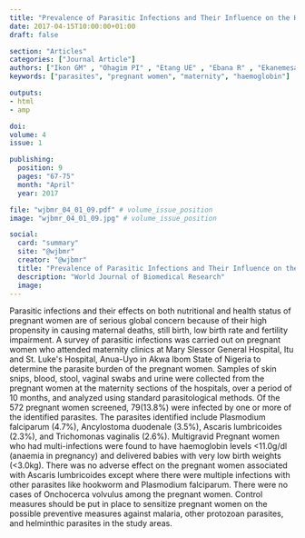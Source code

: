 ```yaml
---
title: "Prevalence of Parasitic Infections and Their Influence on the Haemoglobin of Pregnant Women Attending Ante Natal Clinics in Two Secondary Health Facilities in Akwa Ibom State"
date: 2017-04-15T10:00:00+01:00
draft: false

section: "Articles"
categories: ["Journal Article"]
authors: ["Ikon GM" , "Ohagim PI" , "Etang UE" , "Ebana R" , "Ekanemesang UM"]
keywords: ["parasites", "pregnant women", "maternity", "haemoglobin"]

outputs: 
- html
- amp

doi:
volume: 4
issue: 1

publishing:
  position: 9
  pages: "67-75"
  month: "April"
  year: 2017

file: "wjbmr_04_01_09.pdf" # volume_issue_position
image: "wjbmr_04_01_09.jpg" # volume_issue_position

social:
  card: "summary"
  site: "@wjbmr"
  creator: "@wjbmr"
  title: "Prevalence of Parasitic Infections and Their Influence on the Haemoglobin of Pregnant Women Attending Ante Natal Clinics in Two Secondary Health Facilities in Akwa Ibom State"
  description: "World Journal of Biomedical Research"
  image:
---
```

Parasitic infections and their effects on both nutritional and health status of pregnant women are of serious
global concern because of their high propensity in causing maternal deaths, still birth, low birth rate and
fertility impairment. A survey of parasitic infections was carried out on pregnant women who attended
maternity clinics at Mary Slessor General Hospital, Itu and St. Luke's Hospital, Anua-Uyo in Akwa Ibom State
of Nigeria to determine the parasite burden of the pregnant women. Samples of skin snips, blood, stool, vaginal
swabs and urine were collected from the pregnant women at the maternity sections of the hospitals, over a
period of 10 months, and analyzed using standard parasitological methods. Of the 572 pregnant women
screened, 79(13.8%) were infected by one or more of the identified parasites. The parasites identified include
Plasmodium falciparum (4.7%), Ancylostoma duodenale (3.5%), Ascaris lumbricoides (2.3%), and
Trichomonas vaginalis (2.6%). Multigravid Pregnant women who had multi-infections were found to have
haemoglobin levels <11.0g/dl (anaemia in pregnancy) and delivered babies with very low birth weights
(<3.0kg). There was no adverse effect on the pregnant women associated with Ascaris lumbricoides except
where there were multiple infections with other parasites like hookworm and Plasmodium falciparum. There
were no cases of Onchocerca volvulus among the pregnant women. Control measures should be put in place to
sensitize pregnant women on the possible preventive measures against malaria, other protozoan parasites, and
helminthic parasites in the study areas. 